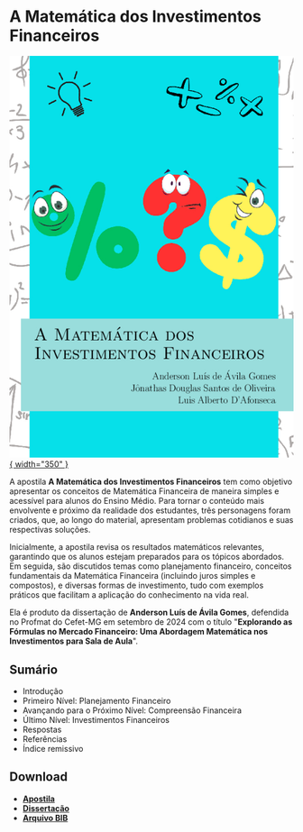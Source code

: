 

# A Matemática dos Investimentos Financeiros

[![Investimentos](capa_investimentos.jpg){ width="350" }](action/Investimentos_Financeiros_Anderson_Luis_de_Avila_Gomes.pdf)

A apostila __A Matemática dos Investimentos Financeiros__ tem como objetivo
apresentar os conceitos de Matemática Financeira de maneira simples e acessível
para alunos do Ensino Médio. Para tornar o conteúdo mais envolvente e próximo
da realidade dos estudantes, três personagens foram criados, que, ao longo do
material, apresentam problemas cotidianos e suas respectivas soluções.

Inicialmente, a apostila revisa os resultados matemáticos relevantes,
garantindo que os alunos estejam preparados para os tópicos abordados. Em
seguida, são discutidos temas como planejamento financeiro, conceitos
fundamentais da Matemática Financeira (incluindo juros simples e compostos), e
diversas formas de investimento, tudo com exemplos práticos que facilitam a
aplicação do conhecimento na vida real.

Ela é produto da dissertação de __Anderson Luís de Ávila Gomes__, defendida no
Profmat do Cefet-MG em setembro de 2024 com o título "__Explorando as Fórmulas no
Mercado Financeiro: Uma Abordagem Matemática nos Investimentos para Sala de
Aula__".


## Sumário

- Introdução
- Primeiro Nível: Planejamento Financeiro
- Avançando para o Próximo Nível: Compreensão Financeira
- Último Nível: Investimentos Financeiros
- Respostas
- Referências
- Índice remissivo


## Download

- __[Apostila](action/Investimentos_Financeiros_Anderson_Luis_de_Avila_Gomes.pdf)__
- __[Dissertação](https://sca.profmat-sbm.org.br/busca_tcc_det.php?id=171058223)__
- __[Arquivo BIB](investimentos.bib)__


